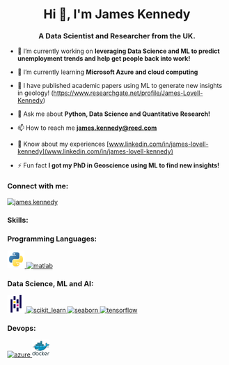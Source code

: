 <h1 align="center">Hi 👋, I'm James Kennedy</h1>
<h3 align="center">A Data Scientist and Researcher from the UK.</h3>

- 🔭 I’m currently working on **leveraging Data Science and ML to predict unemployment trends and help get people back into work!**

- 🌱 I’m currently learning **Microsoft Azure and cloud computing**

- 📝 I have published academic papers using ML to generate new insights in geology! (https://www.researchgate.net/profile/James-Lovell-Kennedy)

- 💬 Ask me about **Python, Data Science and Quantitative Research!**

- 📫 How to reach me **james.kennedy@reed.com**

- 📄 Know about my experiences [www.linkedin.com/in/james-lovell-kennedy](www.linkedin.com/in/james-lovell-kennedy)

- ⚡ Fun fact **I got my PhD in Geoscience using ML to find new insights!**

<h3 align="left">Connect with me:</h3>
<p align="left">
<a href="https://linkedin.com/in/james kennedy" target="blank"><img align="center" src="https://raw.githubusercontent.com/rahuldkjain/github-profile-readme-generator/master/src/images/icons/Social/linked-in-alt.svg" alt="james kennedy" height="30" width="40" /></a>
</p>

<h3 align="left">Skills:</h3>
<h3 align="left">Programming Languages:</h3>
<a href="https://www.python.org" target="_blank" rel="noreferrer"> <img src="https://raw.githubusercontent.com/devicons/devicon/master/icons/python/python-original.svg" alt="python" width="40" height="40"/>
<a href="https://www.mathworks.com/" target="_blank" rel="noreferrer"> <img src="https://upload.wikimedia.org/wikipedia/commons/2/21/Matlab_Logo.png" alt="matlab" width="40" height="40"/> </a>
<h3 align="left">Data Science, ML and AI:</h3>
<a href="https://pandas.pydata.org/" target="_blank" rel="noreferrer"> <img src="https://raw.githubusercontent.com/devicons/devicon/2ae2a900d2f041da66e950e4d48052658d850630/icons/pandas/pandas-original.svg" alt="pandas" width="40" height="40"/> </a> </a>
<a href="https://scikit-learn.org/" target="_blank" rel="noreferrer"> <img src="https://upload.wikimedia.org/wikipedia/commons/0/05/Scikit_learn_logo_small.svg" alt="scikit_learn" width="40" height="40"/> </a> 
<a href="https://seaborn.pydata.org/" target="_blank" rel="noreferrer"> <img src="https://seaborn.pydata.org/_images/logo-mark-lightbg.svg" alt="seaborn" width="40" height="40"/> </a> 
<a href="https://www.tensorflow.org" target="_blank" rel="noreferrer"> <img src="https://www.vectorlogo.zone/logos/tensorflow/tensorflow-icon.svg" alt="tensorflow" width="40" height="40"/> </a> </p>
<h3 align="left">Devops:</h3>
<p align="left"> <a href="https://azure.microsoft.com/en-in/" target="_blank" rel="noreferrer"> <img src="https://www.vectorlogo.zone/logos/microsoft_azure/microsoft_azure-icon.svg" alt="azure" width="40" height="40"/> </a> 
<a href="https://www.docker.com/" target="_blank" rel="noreferrer"> <img src="https://raw.githubusercontent.com/devicons/devicon/master/icons/docker/docker-original-wordmark.svg" alt="docker" width="40" height="40"/> </a> 
